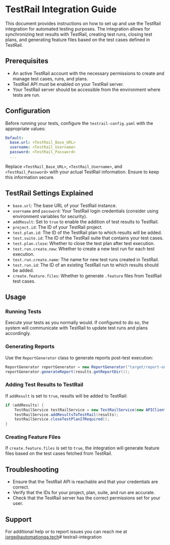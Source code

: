 # TestRail Integration Guide

This document provides instructions on how to set up and use the TestRail integration for automated testing purposes. The integration allows for synchronizing test results with TestRail, creating test runs, closing test plans, and generating feature files based on the test cases defined in TestRail.

## Prerequisites

- An active TestRail account with the necessary permissions to create and manage test cases, runs, and plans.
- TestRail API must be enabled on your TestRail server.
- Your TestRail server should be accessible from the environment where tests are run.

## Configuration

Before running your tests, configure the `testrail-config.yaml` with the appropriate values:

```yaml
Default:
  base.url: <TestRail_Base_URL>
  username: <TestRail_Username>
  password: <TestRail_Password>
  ...
```

Replace `<TestRail_Base_URL>`, `<TestRail_Username>`, and `<TestRail_Password>` with your actual TestRail information. Ensure to keep this information secure.

## TestRail Settings Explained

- `base.url`: The base URL of your TestRail instance.
- `username` and `password`: Your TestRail login credentials (consider using environment variables for security).
- `addResult`: Set to `true` to enable the addition of test results to TestRail.
- `project.id`: The ID of your TestRail project.
- `test.plan.id`: The ID of the TestRail plan to which results will be added.
- `test.suite.id`: The ID of the TestRail suite that contains your test cases.
- `test.plan.close`: Whether to close the test plan after test execution.
- `test.run.create.new`: Whether to create a new test run for each test execution.
- `test.run.create.name`: The name for new test runs created in TestRail.
- `test.run.id`: The ID of an existing TestRail run to which results should be added.
- `create.feature.files`: Whether to generate `.feature` files from TestRail test cases.

## Usage

### Running Tests

Execute your tests as you normally would. If configured to do so, the system will communicate with TestRail to update test runs and plans accordingly.

### Generating Reports

Use the `ReportGenerator` class to generate reports post-test execution:

```java
ReportGenerator reportGenerator = new ReportGenerator("target/report-output-directory");
reportGenerator.generateReport(results.getReportDir());
```

### Adding Test Results to TestRail

If `addResult` is set to `true`, results will be added to TestRail:

```java
if (addResults) {
    TestRailService testRailService = new TestRailService(new APIClient(baseUrl));
    testRailService.addResultsToTestRail(results);
    testRailService.closeTestPlanIfRequired();
}
```

### Creating Feature Files

If `create.feature.files` is set to `true`, the integration will generate feature files based on the test cases fetched from TestRail.

## Troubleshooting

- Ensure that the TestRail API is reachable and that your credentials are correct.
- Verify that the IDs for your project, plan, suite, and run are accurate.
- Check that the TestRail server has the correct permissions set for your user.

## Support

For additional help or to report issues you can reach me at jorge@automationqa.tech# testrail-integration
